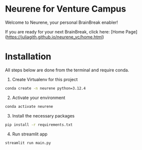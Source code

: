 # Neurene for Venture Campus

Welcome to Neurene, your personal BrainBreak enabler!

If you are ready for your next BrainBreak, click here: [Home Page] (https://juliagith.github.io/neurene_vc/home.html)

# Installation
All steps below are done from the terminal and require conda.

1. Create Virtualenv for this project
```bash
conda create -n neurene python=3.12.4
```

2. Activate your environment
```bash
conda activate neurene
```

3. Install the necessary packages
```bash
pip install -r requirements.txt
```

4. Run streamlit app
```bash
streamlit run main.py
```